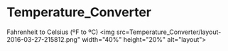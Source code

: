 # Temperature_Converter
Fahrenheit to Celsius (ºF to ºC)
<img src=Temperature_Converter/layout-2016-03-27-215812.png" width="40%" height="20%" alt="layout">
